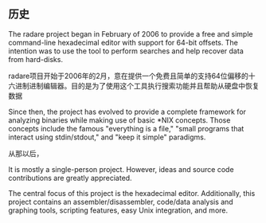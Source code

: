 ## 历史

The radare project began in February of 2006 to provide a free and simple command-line hexadecimal editor with support for 64-bit offsets. The intention was to use the tool to perform searches and help recover data from hard-disks.

radare项目开始于2006年的2月，意在提供一个免费且简单的支持64位偏移的十六进制进制编辑器。目的是为了使用这个工具执行搜索功能并且帮助从硬盘中恢复数据

Since then, the project has evolved to provide a complete framework for analyzing binaries while making use of basic \*NIX concepts. Those concepts include the famous "everything is a file," "small programs that interact using stdin/stdout," and "keep it simple" paradigms.

从那以后，

It is mostly a single-person project. However, ideas and source code contributions are greatly appreciated.

The central focus of this project is the hexadecimal editor. Additionally, this project contains an assembler/disassembler, code/data analysis and graphing tools, scripting features, easy Unix integration, and more.

